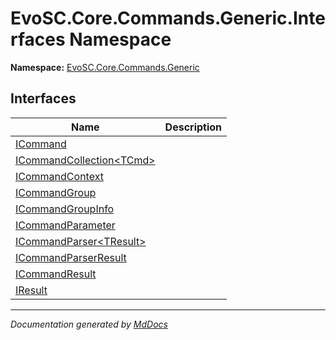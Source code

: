 ﻿<!--  
  <auto-generated>   
    The contents of this file were generated by a tool.  
    Changes to this file may be list if the file is regenerated  
  </auto-generated>   
-->

# EvoSC.Core.Commands.Generic.Interfaces Namespace

**Namespace:** [EvoSC.Core.Commands.Generic](../index.md)  

## Interfaces

| Name                                                        | Description |
| ----------------------------------------------------------- | ----------- |
| [ICommand](ICommand/index.md)                               |             |
| [ICommandCollection\<TCmd\>](ICommandCollection-1/index.md) |             |
| [ICommandContext](ICommandContext/index.md)                 |             |
| [ICommandGroup](ICommandGroup/index.md)                     |             |
| [ICommandGroupInfo](ICommandGroupInfo/index.md)             |             |
| [ICommandParameter](ICommandParameter/index.md)             |             |
| [ICommandParser\<TResult\>](ICommandParser-1/index.md)      |             |
| [ICommandParserResult](ICommandParserResult/index.md)       |             |
| [ICommandResult](ICommandResult/index.md)                   |             |
| [IResult](IResult/index.md)                                 |             |

___

*Documentation generated by [MdDocs](https://github.com/ap0llo/mddocs)*
